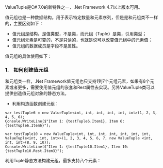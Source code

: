 ValueTuple是C\# 7.0的新特性之一，.Net Framework 4.7以上版本可用。

值元组也是一种数据结构，用于表示特定数量和元素序列，但是是和元组类不一样的，主要区别如下：

* 值元组是结构，是值类型，不是类，而元组（Tuple）是类，引用类型；
* 值元组元素是可变的，不是只读的，也就是说可以改变值元组中的元素值；
* 值元组的数据成员是字段不是属性。

值元组的具体使用如下：

### 1.    如何创建值元组

和元组类一样，.Net Framework值元组也只支持1到7个元组元素，如果有8个元素或者更多，需要使用值元组的嵌套和Rest属性去实现。另外ValueTuple类可以提供创造值元组对象的静态方法。

* 利用构造函数创建元组：

```
var testTuple6 = new ValueTuple<int, int, int, int, int, int>(1, 2, 3, 4, 5, 6);
Console.WriteLine($"Item 1: {testTuple6.Item1}, Item 6: {testTuple6.Item6}"); 

var testTuple10 = new ValueTuple<int, int, int, int, int, int, int, ValueTuple<int, int, int>>(1, 2, 3, 4, 5, 6, 7, new ValueTuple <int, int, int>(8, 9, 10));
Console.WriteLine($"Item 1: {testTuple10.Item1}, Item 10: {testTuple10.Rest.Item3}");
```

利用Tuple静态方法构建元组，最多支持八个元素：

  


